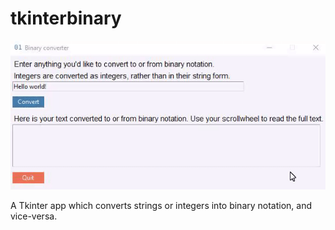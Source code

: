 # tkinterbinary
![](Binary.gif)

A Tkinter app which converts strings or integers into binary notation, and vice-versa.

